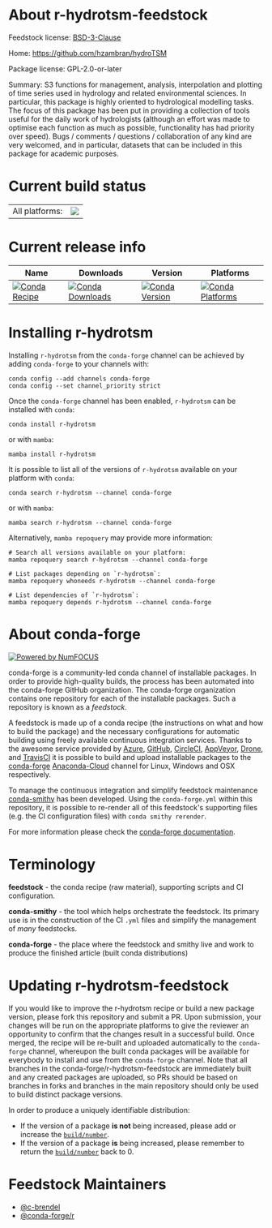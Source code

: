 About r-hydrotsm-feedstock
==========================

Feedstock license: [BSD-3-Clause](https://github.com/conda-forge/r-hydrotsm-feedstock/blob/main/LICENSE.txt)

Home: https://github.com/hzambran/hydroTSM

Package license: GPL-2.0-or-later

Summary: S3 functions for management, analysis, interpolation and plotting of time series used in hydrology and related environmental sciences. In particular, this package is highly oriented to hydrological modelling tasks. The focus of this package has been put in providing a collection of tools useful for the daily work of hydrologists (although an effort was made to optimise each function as much as possible, functionality has had priority over speed). Bugs / comments / questions / collaboration of any kind are very welcomed, and in particular, datasets that can be included in this package for academic purposes.

Current build status
====================


<table><tr><td>All platforms:</td>
    <td>
      <a href="https://dev.azure.com/conda-forge/feedstock-builds/_build/latest?definitionId=17223&branchName=main">
        <img src="https://dev.azure.com/conda-forge/feedstock-builds/_apis/build/status/r-hydrotsm-feedstock?branchName=main">
      </a>
    </td>
  </tr>
</table>

Current release info
====================

| Name | Downloads | Version | Platforms |
| --- | --- | --- | --- |
| [![Conda Recipe](https://img.shields.io/badge/recipe-r--hydrotsm-green.svg)](https://anaconda.org/conda-forge/r-hydrotsm) | [![Conda Downloads](https://img.shields.io/conda/dn/conda-forge/r-hydrotsm.svg)](https://anaconda.org/conda-forge/r-hydrotsm) | [![Conda Version](https://img.shields.io/conda/vn/conda-forge/r-hydrotsm.svg)](https://anaconda.org/conda-forge/r-hydrotsm) | [![Conda Platforms](https://img.shields.io/conda/pn/conda-forge/r-hydrotsm.svg)](https://anaconda.org/conda-forge/r-hydrotsm) |

Installing r-hydrotsm
=====================

Installing `r-hydrotsm` from the `conda-forge` channel can be achieved by adding `conda-forge` to your channels with:

```
conda config --add channels conda-forge
conda config --set channel_priority strict
```

Once the `conda-forge` channel has been enabled, `r-hydrotsm` can be installed with `conda`:

```
conda install r-hydrotsm
```

or with `mamba`:

```
mamba install r-hydrotsm
```

It is possible to list all of the versions of `r-hydrotsm` available on your platform with `conda`:

```
conda search r-hydrotsm --channel conda-forge
```

or with `mamba`:

```
mamba search r-hydrotsm --channel conda-forge
```

Alternatively, `mamba repoquery` may provide more information:

```
# Search all versions available on your platform:
mamba repoquery search r-hydrotsm --channel conda-forge

# List packages depending on `r-hydrotsm`:
mamba repoquery whoneeds r-hydrotsm --channel conda-forge

# List dependencies of `r-hydrotsm`:
mamba repoquery depends r-hydrotsm --channel conda-forge
```


About conda-forge
=================

[![Powered by
NumFOCUS](https://img.shields.io/badge/powered%20by-NumFOCUS-orange.svg?style=flat&colorA=E1523D&colorB=007D8A)](https://numfocus.org)

conda-forge is a community-led conda channel of installable packages.
In order to provide high-quality builds, the process has been automated into the
conda-forge GitHub organization. The conda-forge organization contains one repository
for each of the installable packages. Such a repository is known as a *feedstock*.

A feedstock is made up of a conda recipe (the instructions on what and how to build
the package) and the necessary configurations for automatic building using freely
available continuous integration services. Thanks to the awesome service provided by
[Azure](https://azure.microsoft.com/en-us/services/devops/), [GitHub](https://github.com/),
[CircleCI](https://circleci.com/), [AppVeyor](https://www.appveyor.com/),
[Drone](https://cloud.drone.io/welcome), and [TravisCI](https://travis-ci.com/)
it is possible to build and upload installable packages to the
[conda-forge](https://anaconda.org/conda-forge) [Anaconda-Cloud](https://anaconda.org/)
channel for Linux, Windows and OSX respectively.

To manage the continuous integration and simplify feedstock maintenance
[conda-smithy](https://github.com/conda-forge/conda-smithy) has been developed.
Using the ``conda-forge.yml`` within this repository, it is possible to re-render all of
this feedstock's supporting files (e.g. the CI configuration files) with ``conda smithy rerender``.

For more information please check the [conda-forge documentation](https://conda-forge.org/docs/).

Terminology
===========

**feedstock** - the conda recipe (raw material), supporting scripts and CI configuration.

**conda-smithy** - the tool which helps orchestrate the feedstock.
                   Its primary use is in the construction of the CI ``.yml`` files
                   and simplify the management of *many* feedstocks.

**conda-forge** - the place where the feedstock and smithy live and work to
                  produce the finished article (built conda distributions)


Updating r-hydrotsm-feedstock
=============================

If you would like to improve the r-hydrotsm recipe or build a new
package version, please fork this repository and submit a PR. Upon submission,
your changes will be run on the appropriate platforms to give the reviewer an
opportunity to confirm that the changes result in a successful build. Once
merged, the recipe will be re-built and uploaded automatically to the
`conda-forge` channel, whereupon the built conda packages will be available for
everybody to install and use from the `conda-forge` channel.
Note that all branches in the conda-forge/r-hydrotsm-feedstock are
immediately built and any created packages are uploaded, so PRs should be based
on branches in forks and branches in the main repository should only be used to
build distinct package versions.

In order to produce a uniquely identifiable distribution:
 * If the version of a package **is not** being increased, please add or increase
   the [``build/number``](https://docs.conda.io/projects/conda-build/en/latest/resources/define-metadata.html#build-number-and-string).
 * If the version of a package **is** being increased, please remember to return
   the [``build/number``](https://docs.conda.io/projects/conda-build/en/latest/resources/define-metadata.html#build-number-and-string)
   back to 0.

Feedstock Maintainers
=====================

* [@c-brendel](https://github.com/c-brendel/)
* [@conda-forge/r](https://github.com/conda-forge/r/)

